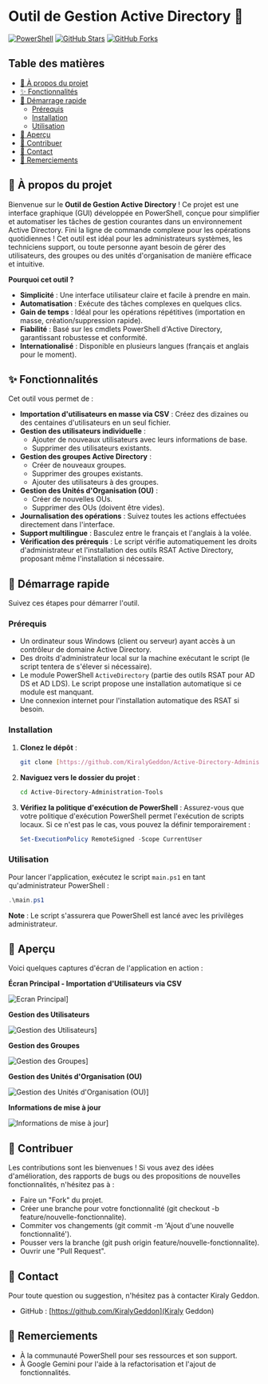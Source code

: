 # Outil de Gestion Active Directory 🚀

[![PowerShell](https://img.shields.io/badge/Made%20with-PowerShell-0078D4?style=for-the-badge&logo=powershell)](https://docs.microsoft.com/en-us/powershell/)
[![GitHub Stars](https://img.shields.io/github/stars/KiralyGeddon/Active-Directory-Administration-Tools?style=for-the-badge&color=brightgreen)](https://github.com/KiralyGeddon/Active-Directory-Administration-Tools/stargazers)
[![GitHub Forks](https://img.shields.io/github/forks/KiralyGeddon/Active-Directory-Administration-Tools?style=for-the-badge&color=blue)](https://github.com/KiralyGeddon/Active-Directory-Administration-Tools/network/members)

## Table des matières

* [🌟 À propos du projet](#-à-propos-du-projet)
* [✨ Fonctionnalités](#-fonctionnalités)
* [🚀 Démarrage rapide](#-démarrage-rapide)
    * [Prérequis](#prérequis)
    * [Installation](#installation)
    * [Utilisation](#utilisation)
* [📸 Aperçu](#-aperçu)
* [🤝 Contribuer](#-contribuer)
* [📧 Contact](#-contact)
* [🙏 Remerciements](#-remerciements)

## 🌟 À propos du projet

Bienvenue sur le **Outil de Gestion Active Directory** ! Ce projet est une interface graphique (GUI) développée en PowerShell, conçue pour simplifier et automatiser les tâches de gestion courantes dans un environnement Active Directory. Fini la ligne de commande complexe pour les opérations quotidiennes ! Cet outil est idéal pour les administrateurs systèmes, les techniciens support, ou toute personne ayant besoin de gérer des utilisateurs, des groupes ou des unités d'organisation de manière efficace et intuitive.

**Pourquoi cet outil ?**
* **Simplicité** : Une interface utilisateur claire et facile à prendre en main.
* **Automatisation** : Exécute des tâches complexes en quelques clics.
* **Gain de temps** : Idéal pour les opérations répétitives (importation en masse, création/suppression rapide).
* **Fiabilité** : Basé sur les cmdlets PowerShell d'Active Directory, garantissant robustesse et conformité.
* **Internationalisé** : Disponible en plusieurs langues (français et anglais pour le moment).

## ✨ Fonctionnalités

Cet outil vous permet de :

* **Importation d'utilisateurs en masse via CSV** : Créez des dizaines ou des centaines d'utilisateurs en un seul fichier.
* **Gestion des utilisateurs individuelle** :
    * Ajouter de nouveaux utilisateurs avec leurs informations de base.
    * Supprimer des utilisateurs existants.
* **Gestion des groupes Active Directory** :
    * Créer de nouveaux groupes.
    * Supprimer des groupes existants.
    * Ajouter des utilisateurs à des groupes.
* **Gestion des Unités d'Organisation (OU)** :
    * Créer de nouvelles OUs.
    * Supprimer des OUs (doivent être vides).
* **Journalisation des opérations** : Suivez toutes les actions effectuées directement dans l'interface.
* **Support multilingue** : Basculez entre le français et l'anglais à la volée.
* **Vérification des prérequis** : Le script vérifie automatiquement les droits d'administrateur et l'installation des outils RSAT Active Directory, proposant même l'installation si nécessaire.

## 🚀 Démarrage rapide

Suivez ces étapes pour démarrer l'outil.

### Prérequis

* Un ordinateur sous Windows (client ou serveur) ayant accès à un contrôleur de domaine Active Directory.
* Des droits d'administrateur local sur la machine exécutant le script (le script tentera de s'élever si nécessaire).
* Le module PowerShell `ActiveDirectory` (partie des outils RSAT pour AD DS et AD LDS). Le script propose une installation automatique si ce module est manquant.
* Une connexion internet pour l'installation automatique des RSAT si besoin.

### Installation

1.  **Clonez le dépôt** :
    ```bash
    git clone [https://github.com/KiralyGeddon/Active-Directory-Administration-Tools.git](https://github.com/KiralyGeddon/Active-Directory-Administration-Tools.git)
    ```
2.  **Naviguez vers le dossier du projet** :
    ```bash
    cd Active-Directory-Administration-Tools
    ```
3.  **Vérifiez la politique d'exécution de PowerShell** :
    Assurez-vous que votre politique d'exécution PowerShell permet l'exécution de scripts locaux. Si ce n'est pas le cas, vous pouvez la définir temporairement :
    ```powershell
    Set-ExecutionPolicy RemoteSigned -Scope CurrentUser
    ```

### Utilisation

Pour lancer l'application, exécutez le script `main.ps1` en tant qu'administrateur PowerShell :

```powershell
.\main.ps1
```

**Note** : Le script s'assurera que PowerShell est lancé avec les privilèges administrateur.

## 📸 Aperçu

Voici quelques captures d'écran de l'application en action :

**Écran Principal - Importation d'Utilisateurs via CSV**

![Ecran Principal](images\1.png)]

**Gestion des Utilisateurs**

![Gestion des Utilisateurs](images\2.png)]

**Gestion des Groupes**

![Gestion des Groupes](images\3.png)]

**Gestion des Unités d'Organisation (OU)**

![Gestion des Unités d'Organisation (OU)](images\4.png)]

**Informations de mise à jour**

![Informations de mise à jour](images\5.png)]

## 🤝 Contribuer

Les contributions sont les bienvenues ! Si vous avez des idées d'amélioration, des rapports de bugs ou des propositions de nouvelles fonctionnalités, n'hésitez pas à :
*	Faire un "Fork" du projet.
*	Créer une branche pour votre fonctionnalité (git checkout -b feature/nouvelle-fonctionnalite).
*	Commiter vos changements (git commit -m 'Ajout d'une nouvelle fonctionnalité').
*	Pousser vers la branche (git push origin feature/nouvelle-fonctionnalite).
*	Ouvrir une "Pull Request".

## 📧 Contact

Pour toute question ou suggestion, n'hésitez pas à contacter Kiraly Geddon.
*	GitHub : [https://github.com/KiralyGeddon](Kiraly Geddon)

## 🙏 Remerciements

*	À la communauté PowerShell pour ses ressources et son support.
*	À Google Gemini pour l'aide à la refactorisation et l'ajout de fonctionnalités.


